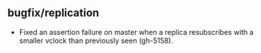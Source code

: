 ## bugfix/replication

* Fixed an assertion failure on master when a replica resubscribes with a
  smaller vclock than previously seen (gh-5158).
